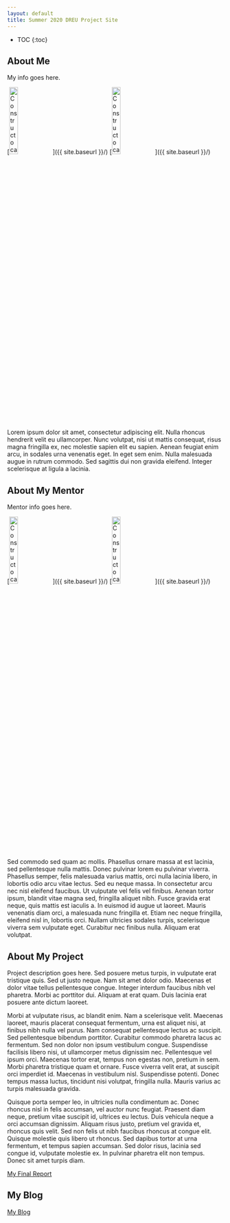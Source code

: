 ```yaml
---
layout: default
title: Summer 2020 DREU Project Site
---
```


* TOC
{:toc}

## About Me

My info goes here.

[<img src="{{ site.baseurl }}/images/404.jpg" alt="Constructocat by https://github.com/jasoncostello" style="width: 20%;"/>]({{ site.baseurl }}/)
[<img src="{{ site.baseurl }}/images/404.jpg" alt="Constructocat by https://github.com/jasoncostello" style="width: 20%;"/>]({{ site.baseurl }}/)

Lorem ipsum dolor sit amet, consectetur adipiscing elit. Nulla rhoncus hendrerit velit eu ullamcorper. Nunc volutpat, nisi ut mattis consequat, risus magna fringilla ex, nec molestie sapien elit eu sapien. Aenean feugiat enim arcu, in sodales urna venenatis eget. In eget sem enim. Nulla malesuada augue in rutrum commodo. Sed sagittis dui non gravida eleifend. Integer scelerisque at ligula a lacinia.

## About My Mentor

Mentor info goes here.

[<img src="{{ site.baseurl }}/images/404.jpg" alt="Constructocat by https://github.com/jasoncostello" style="width: 20%;"/>]({{ site.baseurl }}/)
[<img src="{{ site.baseurl }}/images/404.jpg" alt="Constructocat by https://github.com/jasoncostello" style="width: 20%;"/>]({{ site.baseurl }}/)

Sed commodo sed quam ac mollis. Phasellus ornare massa at est lacinia, sed pellentesque nulla mattis. Donec pulvinar lorem eu pulvinar viverra. Phasellus semper, felis malesuada varius mattis, orci nulla lacinia libero, in lobortis odio arcu vitae lectus. Sed eu neque massa. In consectetur arcu nec nisl eleifend faucibus. Ut vulputate vel felis vel finibus. Aenean tortor ipsum, blandit vitae magna sed, fringilla aliquet nibh. Fusce gravida erat neque, quis mattis est iaculis a. In euismod id augue ut laoreet. Mauris venenatis diam orci, a malesuada nunc fringilla et. Etiam nec neque fringilla, eleifend nisl in, lobortis orci. Nullam ultricies sodales turpis, scelerisque viverra sem vulputate eget. Curabitur nec finibus nulla. Aliquam erat volutpat.

## About My Project

Project description goes here.
Sed posuere metus turpis, in vulputate erat tristique quis. Sed ut justo neque. Nam sit amet dolor odio. Maecenas et dolor vitae tellus pellentesque congue. Integer interdum faucibus nibh vel pharetra. Morbi ac porttitor dui. Aliquam at erat quam. Duis lacinia erat posuere ante dictum laoreet.

Morbi at vulputate risus, ac blandit enim. Nam a scelerisque velit. Maecenas laoreet, mauris placerat consequat fermentum, urna est aliquet nisi, at finibus nibh nulla vel purus. Nam consequat pellentesque lectus ac suscipit. Sed pellentesque bibendum porttitor. Curabitur commodo pharetra lacus ac fermentum. Sed non dolor non ipsum vestibulum congue. Suspendisse facilisis libero nisi, ut ullamcorper metus dignissim nec. Pellentesque vel ipsum orci. Maecenas tortor erat, tempus non egestas non, pretium in sem. Morbi pharetra tristique quam et ornare. Fusce viverra velit erat, at suscipit orci imperdiet id. Maecenas in vestibulum nisl. Suspendisse potenti. Donec tempus massa luctus, tincidunt nisi volutpat, fringilla nulla. Mauris varius ac turpis malesuada gravida.

Quisque porta semper leo, in ultricies nulla condimentum ac. Donec rhoncus nisl in felis accumsan, vel auctor nunc feugiat. Praesent diam neque, pretium vitae suscipit id, ultrices eu lectus. Duis vehicula neque a orci accumsan dignissim. Aliquam risus justo, pretium vel gravida et, rhoncus quis velit. Sed non felis ut nibh faucibus rhoncus at congue elit. Quisque molestie quis libero ut rhoncus. Sed dapibus tortor at urna fermentum, et tempus sapien accumsan. Sed dolor risus, lacinia sed congue id, vulputate molestie ex. In pulvinar pharetra elit non tempus. Donec sit amet turpis diam.

[My Final Report](files/finalreport.pdf)

## My Blog

[My Blog](blog.html)
